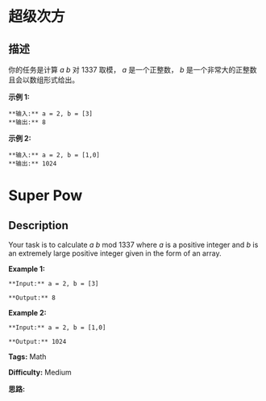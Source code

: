 # 超级次方

## 描述

你的任务是计算  _a_ _b_  对 1337 取模， _a_ 是一个正整数， _b_ 是一个非常大的正整数且会以数组形式给出。

**示例 1:**

    
    
    **输入:** a = 2, b = [3]
    **输出:** 8
    

**示例  2:**

    
    
    **输入:** a = 2, b = [1,0]
    **输出:** 1024



# Super Pow

## Description



Your task is to calculate _a_ _b_ mod 1337 where _a_ is a positive integer and _b_ is an extremely large positive integer given in the form of an array.

**Example 1:**

    
    
    **Input:** a = 2, b = [3]
    **Output:** 8
    

**Example 2:**

    
    
    **Input:** a = 2, b = [1,0]
    **Output:** 1024
    


**Tags:** Math

**Difficulty:** Medium

**思路:**

